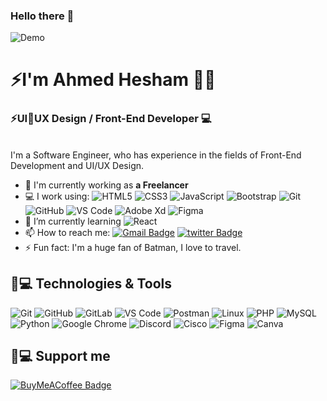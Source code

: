 
### Hello there 👋
<img src="https://i.imgur.com/fHQmyRj.jpg" alt="Demo"/>
<h1 align=""> ⚡I'm Ahmed Hesham 👨‍💻 </h1>
<h3 align=""> ⚡UI🔹UX Design / Front-End Developer 💻 </h3>
<br>
I'm a Software Engineer, who has experience in the fields of Front-End Development and UI/UX Design.

- 🔭 I'm currently working as **a Freelancer**
- 💻 I work using:
  ![HTML5](https://img.shields.io/badge/-HTML5-E34F26?style=plastic&logo=html5&logoColor=white)
  ![CSS3](https://img.shields.io/badge/-CSS3-1572B6?style=plastic&logo=css3)
  ![JavaScript](https://img.shields.io/badge/-JavaScript-black?style=plastic&logo=javascript)
  ![Bootstrap](https://img.shields.io/badge/-Bootstrap-563D7C?style=plastic&logo=bootstrap)
  ![Git](https://img.shields.io/badge/-Git-black?style=plastic&logo=git)
  ![GitHub](https://img.shields.io/badge/-GitHub-181717?style=plastic&logo=github)
  ![VS Code](https://img.shields.io/badge/-VS%20Code-007ACC?style=plastic&logo=visual-studio-code)
  ![Adobe Xd](https://img.shields.io/badge/adobexd-C71585??style=for-the-badge&logo=adobexd&logoColor=white)
  ![Figma](https://img.shields.io/badge/figma-2F4F4F??style=for-the-badge&logo=figma&logoColor=white)
    <!--   ![GitLab](https://img.shields.io/badge/-GitLab-FCA121?style=plastic&logo=gitlab) -->
- 🌱 I’m currently learning 
  ![React](https://img.shields.io/badge/-React-3b2e5a?style=plastic&logo=react)
- 📫 How to reach me: 
 [![Gmail Badge](https://img.shields.io/badge/gmail-D14836??style=for-the-badge&logo=gmail&logoColor=white&link=https://twitter.com/_a7mdhesham_/)](https://twitter.com/_a7mdhesham_)
  [![twitter Badge](https://img.shields.io/badge/twitter-00BFFF??style=for-the-badge&logo=twitter&logoColor=white&link=https://twitter.com/_a7mdhesham_/)](https://twitter.com/_a7mdhesham_)
- ⚡ Fun fact: I'm a huge fan of Batman, I love to travel.

## 🚀💻 Technologies & Tools

  ![Git](https://img.shields.io/badge/-Git-black?style=flat-square&logo=git)
  ![GitHub](https://img.shields.io/badge/-GitHub-181717?style=flat-square&logo=github)
  ![GitLab](https://img.shields.io/badge/-GitLab-FCA121?style=flat-square&logo=gitlab)
  ![VS Code](https://img.shields.io/badge/-VS%20Code-007ACC?style=flat-square&logo=visual-studio-code)
  ![Postman](https://img.shields.io/badge/Postman-black?style=flat-square&logo=postman)
  ![Linux](https://img.shields.io/badge/Linux-black?style=flat-square&logo=linux)
  ![PHP](https://img.shields.io/badge/PHP-black?style=flat-square&logo=php)
  ![MySQL](https://img.shields.io/badge/-MySQL-black?style=flat-square&logo=mysql)
  ![Python](https://img.shields.io/badge/-Python-black?style=flat-square&logo=Python)
  ![Google Chrome](https://img.shields.io/badge/Chrome-black?style=flat-square&logo=google-chrome)
  ![Discord](https://img.shields.io/badge/Discord-black?style=flat-square&logo=discord)
  ![Cisco](https://img.shields.io/badge/Cisco-black?style=flat-square&logo=cisco)
  ![Figma](https://img.shields.io/badge/figma-2F4F4F??style=for-the-badge&logo=figma&logoColor=white)
  <img alt="Canva" src="https://img.shields.io/badge/Canva-%2300C4CC.svg?style=for-the-badge&logo=Canva&logoColor=white"/>
  
  ## 🚀💻 Support me 
  
[![BuyMeACoffee Badge](https://img.shields.io/badge/Buy%20Me%20a%20Coffee-ffdd00?style=for-the-badge&logo=buy-me-a-coffee&logoColor=black&link=https://www.buymeacoffee.com/A7mdhesham)](https://www.buymeacoffee.com/A7mdhesham)

 
<!-- [![A7medhesham's github stats](https://github-readme-stats.vercel.app/api?username=a7mdhesham&theme=dark&show_icons=true)](https://github.com/a7mdhesham) -->

